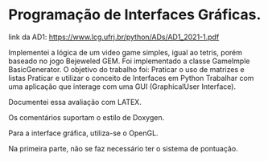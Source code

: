 # Programação de Interfaces Gráficas.
link da AD1:
https://www.lcg.ufrj.br/python/ADs/AD1_2021-1.pdf

Implementei a lógica de um video game simples, igual ao tetris, porém baseado no jogo Bejeweled GEM.
Foi implementado a classe GameImple BasicGenerator.
O objetivo do trabalho foi: Praticar o uso de matrizes e listas
Praticar e utilizar o conceito de Interfaces em Python
Trabalhar com uma aplicação que interage com uma GUI (GraphicalUser Interface).

Documentei essa avaliação com LATEX.

Os comentários suportam o estilo de  Doxygen.

Para a interface gráfica, utiliza-se o  OpenGL.

Na primeira parte, não se faz necessário ter o sistema de pontuação.
